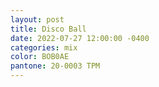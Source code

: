 ```yaml
---
layout: post
title: Disco Ball
date: 2022-07-27 12:00:00 -0400
categories: mix
color: BOB0AE
pantone: 20-0003 TPM
---
```

